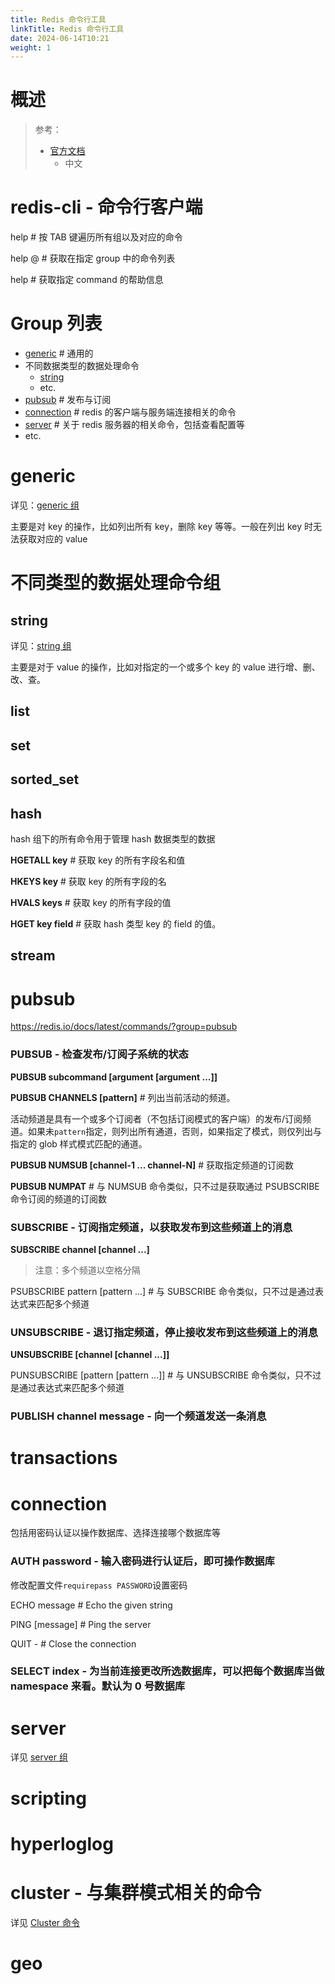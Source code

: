 ```yaml
---
title: Redis 命令行工具
linkTitle: Redis 命令行工具
date: 2024-06-14T10:21
weight: 1
---
```


# 概述

> 参考：
>
> - [官方文档](https://redis.io/commands)
>   - 中文

# redis-cli - 命令行客户端

help # 按 TAB 键遍历所有组以及对应的命令

help @ # 获取在指定 group 中的命令列表

help # 获取指定 command 的帮助信息

# Group 列表

- [generic](#generic) # 通用的
- 不同数据类型的数据处理命令
  - [string](#string)
  - etc.
- [pubsub](#pubsub) # 发布与订阅
- [connection](#connection) # redis 的客户端与服务端连接相关的命令
- [server](#server) # 关于 redis 服务器的相关命令，包括查看配置等
- etc.

# generic

详见：[generic 组](/docs/5.数据存储/数据库/键值数据/Redis/Redis%20命令行工具/generic%20组.md)

主要是对 key 的操作，比如列出所有 key，删除 key 等等。一般在列出 key 时无法获取对应的 value

# 不同类型的数据处理命令组
## string

详见：[string 组](/docs/5.数据存储/数据库/键值数据/Redis/Redis%20命令行工具/string%20组.md)

主要是对于 value 的操作，比如对指定的一个或多个 key 的 value 进行增、删、改、查。

## list

## set

## sorted_set

## hash

hash 组下的所有命令用于管理 hash 数据类型的数据

**HGETALL key** # 获取 key 的所有字段名和值

**HKEYS key** # 获取 key 的所有字段的名

**HVALS keys** # 获取 key 的所有字段的值

**HGET key field** # 获取 hash 类型 key 的 field 的值。

## stream


# pubsub

https://redis.io/docs/latest/commands/?group=pubsub

### PUBSUB - 检查发布/订阅子系统的状态

**PUBSUB subcommand \[argument \[argument ...]]**

**PUBSUB CHANNELS \[pattern]** # 列出当前活动的频道。

活动频道是具有一个或多个订阅者（不包括订阅模式的客户端）的发布/订阅频道。如果未`pattern`指定，则列出所有通道，否则，如果指定了模式，则仅列出与指定的 glob 样式模式匹配的通道。

**PUBSUB NUMSUB \[channel-1 ... channel-N]** # 获取指定频道的订阅数

**PUBSUB NUMPAT** # 与 NUMSUB 命令类似，只不过是获取通过 PSUBSCRIBE 命令订阅的频道的订阅数

### SUBSCRIBE - 订阅指定频道，以获取发布到这些频道上的消息

**SUBSCRIBE channel \[channel ...]**

> 注意：多个频道以空格分隔

PSUBSCRIBE pattern \[pattern ...] # 与 SUBSCRIBE 命令类似，只不过是通过表达式来匹配多个频道

### UNSUBSCRIBE - 退订指定频道，停止接收发布到这些频道上的消息

**UNSUBSCRIBE \[channel \[channel ...]]**

PUNSUBSCRIBE \[pattern \[pattern ...]] # 与 UNSUBSCRIBE 命令类似，只不过是通过表达式来匹配多个频道

### PUBLISH channel message - 向一个频道发送一条消息

# transactions

# connection

包括用密码认证以操作数据库、选择连接哪个数据库等

### AUTH password - 输入密码进行认证后，即可操作数据库

修改配置文件`requirepass PASSWORD`设置密码

ECHO message # Echo the given string

PING \[message] # Ping the server

QUIT - # Close the connection

### SELECT index - 为当前连接更改所选数据库，可以把每个数据库当做 namespace 来看。默认为 0 号数据库

# server

详见 [server 组](/docs/5.数据存储/数据库/键值数据/Redis/Redis%20命令行工具/server%20组.md)

# scripting

# hyperloglog

# cluster - 与集群模式相关的命令

详见 [Cluster 命令](/docs/5.数据存储/数据库/键值数据/Redis/Redis%20命令行工具/Cluster%20命令.md)

# geo

